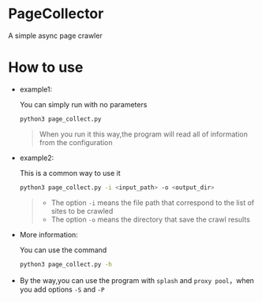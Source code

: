 # PageCollector
A simple async page crawler
# How to use
* example1:

    You can simply run with no parameters

    ```bash
    python3 page_collect.py
    ```
    > When you run it this way,the program will read all of information from the configuration

* example2:

    This is a common way to use it

    ```bash
    python3 page_collect.py -i <input_path> -o <output_dir>
    ```
    > * The option `-i` means the file path that correspond to the list of sites to be crawled
    > * The option `-o` means the directory that save the crawl results

* More information:

    You can use the command

    ```bash
    python3 page_collect.py -h
    ```

* By the way,you can use the program with `splash` and `proxy pool`，when you add options `-S` and `-P`